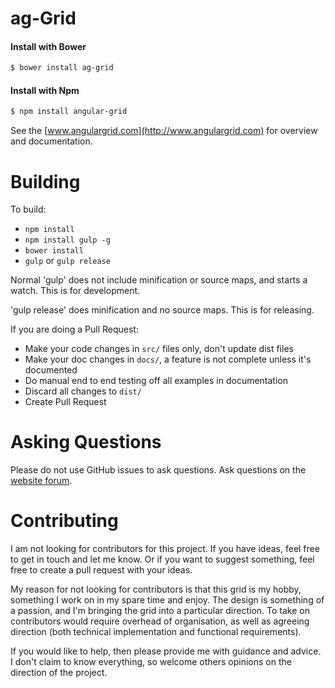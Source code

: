 
ag-Grid
==============

#### Install with Bower
```sh
$ bower install ag-grid
```

#### Install with Npm
```sh
$ npm install angular-grid
```

See the [www.angulargrid.com](http://www.angulargrid.com) for overview and documentation.


Building
==============

To build:
- `npm install`
- `npm install gulp -g`
- `bower install`
- `gulp` or `gulp release`

Normal 'gulp' does not include minification or source maps, and starts a watch. This is for development.

'gulp release' does minification and no source maps. This is for releasing.

If you are doing a Pull Request:
- Make your code changes in `src/` files only, don't update dist files
- Make your doc changes in `docs/`, a feature is not complete unless it's documented
- Do manual end to end testing off all examples in documentation
- Discard all changes to `dist/`
- Create Pull Request

Asking Questions
==============

Please do not use GitHub issues to ask questions. Ask questions on the
[website forum](http://www.angulargrid.com/forum).


Contributing
==============

I am not looking for contributors for this project. If you have ideas, feel free to
get in touch and let me know. Or if you want to suggest something, feel free to
create a pull request with your ideas.

My reason for not looking for contributors is that this grid is my hobby,
something I work on in my spare time and enjoy. The design is something of a passion,
and I'm bringing the grid into a particular direction. To take on contributors
would require overhead of organisation, as well as agreeing direction (both
technical implementation and functional requirements).

If you would like to help, then please provide me with guidance and advice.
I don't claim to know everything, so welcome others opinions on the direction
of the project.
